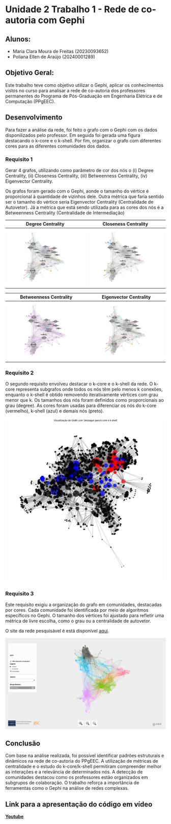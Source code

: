 # Unidade 2 Trabalho 1 - Rede de co-autoria com Gephi

## Alunos:  
- Maria Clara Moura de Freitas (20230093652)
- Poliana Ellen de Araújo (20240001289)

## Objetivo Geral:  
Este trabalho teve como objetivo utilizar o Gephi, aplicar os conhecimentos vistos no curso para analisar a rede de co-autoria dos professores permanentes do Programa de Pós-Graduação em Engenharia Elétrica e de Computação (PPgEEC).

<!-- [**Gov**](https://dados.gov.br/dados/conjuntos-dados/medicamentos-registrados-no-brasil) -->
<!-- [![Botão](https://dummyimage.com/60x20/575757/fff&text=Scopus)](https://www.scopus.com/home.uri?zone=header&origin=) -->


## Desenvolvimento

Para fazer a análise da rede, foi feito o grafo com o Gephi com os dados disponilizados pelo professor. Em seguida foi gerada uma figura destacando o k-core e o k-shell. Por fim, organizar o grafo com diferentes cores para as diferentes comunidades dos dados.

### Requisito 1

Gerar 4 grafos, utilizando como parâmetro de cor dos nós o (i) Degree Centrality, (ii) Closeness Centrality, (iii) Betweenness Centrality, (iv) Eigenvector Centrality.

Os grafos foram gerado com o Gephi, aonde o tamanho do vértice é proporcional à quantidade de vizinhos dele. Outra métrica que faria sentido ser o tamanho do vértice seria Eigenvector Centrality (Centralidade de Autovetor).
Já a métrica que está sendo utilizada para as cores dos nós é a Betweenness Centrality (Centralidade de Intermediação)

|     Degree Centrality       |    Closeness Centrality    |
|-----------------------------|----------------------------|
| ![Degree Centrality](https://github.com/polianaraujo/aed2/blob/main/U2T1/Images/degree.png) | ![Closeness Centrality](https://github.com/polianaraujo/aed2/blob/main/U2T1/Images/closeness.png) |

|     Betweenness Centrality       |    Eigenvector Centrality    |
|----------------------------------|------------------------------|
| ![Betweenness Centrality](https://github.com/polianaraujo/aed2/blob/main/U2T1/Images/betweenness.png) | ![Eigenvector Centrality](https://github.com/polianaraujo/aed2/blob/main/U2T1/Images/eigenvector.png) |

<!-- <div align="center">
  <div style="display: inline-block; text-align: center; margin: 10px;">
    <p>Betweenness Centrality</p>
    <img src="https://github.com/polianaraujo/aed2/blob/main/U2T1/Images/betweenness.png" alt="Betweenness Centrality" width="45%" />
  </div>
  <div style="display: inline-block; text-align: center; margin: 10px;">
    <p>Eigenvector Centrality</p>
    <img src="https://github.com/polianaraujo/aed2/blob/main/U2T1/Images/eigenvector.png" alt="Eigenvector Centrality" width="45%" />
  </div>
</div> -->

<!--
<p align="center">
  <img src="https://github.com/polianaraujo/aed2/blob/main/U2T1/Images/degree.png" alt="Degree Centrality" width="45%" />
  <img src="https://github.com/polianaraujo/aed2/blob/main/U2T1/Images/closeness.png" alt="Closeness Centrality" width="45%" />
</p>
-->

<!-- 
<p align="center">
  <img src="https://github.com/polianaraujo/aed2/blob/main/U2T1/Images/betweenness.png" alt="Betweenness Centrality" width="45%" />
  <img src="https://github.com/polianaraujo/aed2/blob/main/U2T1/Images/eigenvector.png" alt="Eigenvector Centrality" width="45%" />
</p>
-->

<!-- ![Degree Centrality](https://github.com/polianaraujo/aed2/blob/main/U2T1/Images/degree.png)

![Closeness Centrality](https://github.com/polianaraujo/aed2/blob/main/U2T1/Images/closeness.png)

![Betweenness Centrality](https://github.com/polianaraujo/aed2/blob/main/U2T1/Images/betweenness.png)

![Eigenvector Centrality](https://github.com/polianaraujo/aed2/blob/main/U2T1/Images/eigenvector.png) -->

### Requisito 2
O segundo requisito envolveu destacar o k-core e o k-shell da rede. O k-core representa subgrafos onde todos os nós têm pelo menos k conexões, enquanto o k-shell é obtido removendo iterativamente vértices com grau menor que k. Os tamanhos dos nós foram definidos como proporcionais ao grau (degree). As cores foram usadas para diferenciar os nós do k-core (vermelho), k-shell (azul) e demais nós (preto).

![K-core e K-shell](https://github.com/polianaraujo/aed2/blob/1aa5a6e4dbb3220154839101ad8d0b29739e26b1/U2T1/Images/requisito2.png)

### Requisito 3
Este requisito exigiu a organização do grafo em comunidades, destacadas por cores. Cada comunidade foi identificada por meio de algoritmos específicos no Gephi. O tamanho dos vértices foi ajustado para refletir uma métrica de livre escolha, como o grau ou a centralidade de autovetor.

O site da rede pesquisável é está disponível [aqui](https://mclarafreitas.github.io/net-deploy/network/).

![Rede Pesquisável](https://github.com/polianaraujo/aed2/blob/main/U2T1/Images/site.png)

## Conclusão
Com base na análise realizada, foi possível identificar padrões estruturais e dinâmicos na rede de co-autoria do PPgEEC. A utilização de métricas de centralidade e o estudo do k-core/k-shell permitiram compreender melhor as interações e a relevância de determinados nós. A detecção de comunidades destacou como os professores estão organizados em subgrupos de colaboração. O trabalho reforça a importância de ferramentas como o Gephi na análise de redes complexas.

## Link para a apresentação do código em vídeo

[**Youtube**]()
